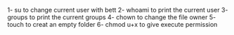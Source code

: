 1- su to change current user with bett
2- whoami to print the current user
3- groups to print the current groups
4- chown to change the file owner 
5- touch to creat an empty folder
6- chmod u+x to give execute permission 
